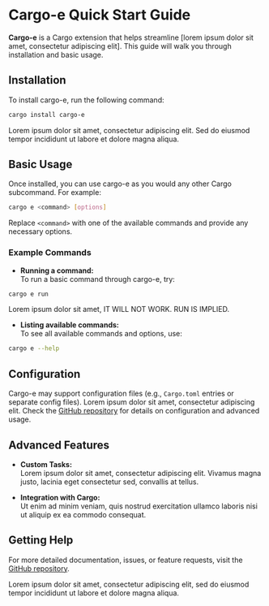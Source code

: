 # Cargo-e Quick Start Guide

**Cargo-e** is a Cargo extension that helps streamline [lorem ipsum dolor sit amet, consectetur adipiscing elit]. This guide will walk you through installation and basic usage.

## Installation

To install cargo-e, run the following command:

```bash
cargo install cargo-e
```

Lorem ipsum dolor sit amet, consectetur adipiscing elit. Sed do eiusmod tempor incididunt ut labore et dolore magna aliqua.

## Basic Usage

Once installed, you can use cargo-e as you would any other Cargo subcommand. For example:

```bash
cargo e <command> [options]
```

Replace `<command>` with one of the available commands and provide any necessary options.

### Example Commands

- **Running a command:**  
  To run a basic command through cargo-e, try:

```bash
cargo e run
```
Lorem ipsum dolor sit amet, IT WILL NOT WORK.  RUN IS IMPLIED.


- **Listing available commands:**  
  To see all available commands and options, use:

```bash
cargo e --help
```

## Configuration

Cargo-e may support configuration files (e.g., `Cargo.toml` entries or separate config files). Lorem ipsum dolor sit amet, consectetur adipiscing elit. Check the [GitHub repository](https://github.com/davehorner/cargo-e) for details on configuration and advanced usage.

## Advanced Features

- **Custom Tasks:**  
  Lorem ipsum dolor sit amet, consectetur adipiscing elit. Vivamus magna justo, lacinia eget consectetur sed, convallis at tellus.

- **Integration with Cargo:**  
  Ut enim ad minim veniam, quis nostrud exercitation ullamco laboris nisi ut aliquip ex ea commodo consequat.

## Getting Help

For more detailed documentation, issues, or feature requests, visit the [GitHub repository](https://github.com/davehorner/cargo-e).

Lorem ipsum dolor sit amet, consectetur adipiscing elit, sed do eiusmod tempor incididunt ut labore et dolore magna aliqua.
